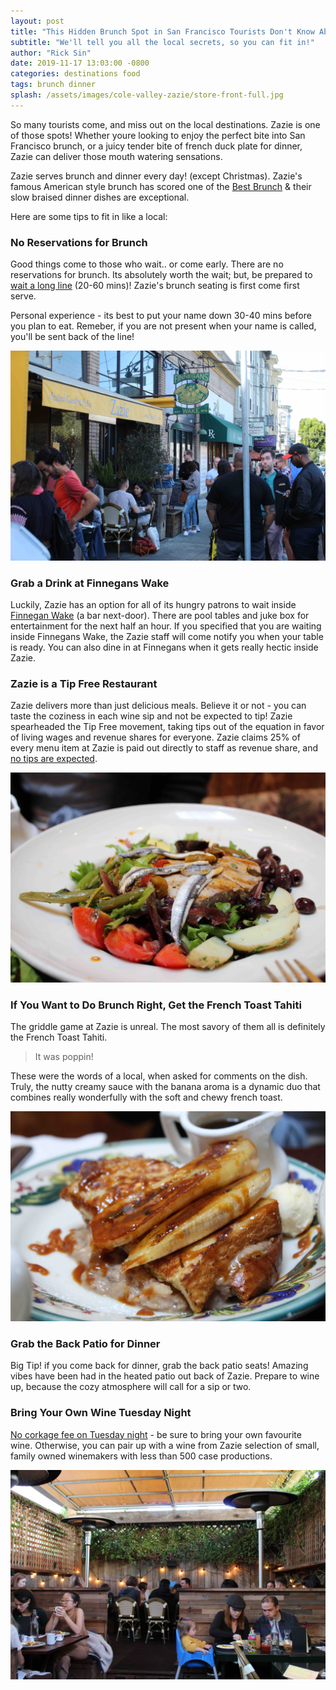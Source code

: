 ```yaml
---
layout: post
title: "This Hidden Brunch Spot in San Francisco Tourists Don't Know About"
subtitle: "We'll tell you all the local secrets, so you can fit in!"
author: "Rick Sin"
date: 2019-11-17 13:03:00 -0800
categories: destinations food
tags: brunch dinner
splash: /assets/images/cole-valley-zazie/store-front-full.jpg
---
```


So many tourists come, and miss out on the local destinations. Zazie is one of those spots! Whether youre looking to enjoy the perfect bite into San Francisco brunch, or a juicy tender bite of french duck plate for dinner, Zazie can deliver those mouth watering sensations.

Zazie serves brunch and dinner every day! (except Christmas). Zazie's famous American style brunch has scored one of the [Best Brunch][zagat-zazie-profile] & their slow braised dinner dishes are exceptional.

Here are some tips to fit in like a local:

### No Reservations for Brunch

Good things come to those who wait.. or come early. There are no reservations for brunch. Its absolutely worth the wait; but, be prepared to [wait a long line][wait-time] (20-60 mins)! Zazie's brunch seating is first come first serve. 

Personal experience - its best to put your name down 30-40 mins before you plan to eat. Remeber, if you are not present when your name is called, you'll be sent back of the line!

![Brunch time wait lines outside](./assets/images/cole-valley-zazie/long-wait-lines.jpg)

### Grab a Drink at Finnegans Wake

Luckily, Zazie has an option for all of its hungry patrons to wait inside [Finnegan Wake][finnegans-website] (a bar next-door). There are pool tables and juke box for entertainment for the next half an hour. If you specified that you are waiting inside Finnegans Wake, the Zazie staff will come notify you when your table is ready. You can also dine in at Finnegans when it gets really hectic inside Zazie.

### Zazie is a Tip Free Restaurant

Zazie delivers more than just delicious meals. Believe it or not - you can taste the coziness in each wine sip and not be expected to tip! Zazie spearheaded the Tip Free movement, taking tips out of the equation in favor of living wages and revenue shares for everyone. Zazie claims 25% of every menu item at Zazie is paid out directly to staff as revenue share, and [no tips are expected][no-tips-expected].

![The ahi salad](./assets/images/cole-valley-zazie/salad.jpg)

### If You Want to Do Brunch Right, Get the French Toast Tahiti

The griddle game at Zazie is unreal. The most savory of them all is definitely the French Toast Tahiti. 

> It was poppin!

These were the words of a local, when asked for comments on the dish. Truly, the nutty creamy sauce with the banana aroma is a dynamic duo that combines really wonderfully with the soft and chewy french toast.

![The french toast](./assets/images/cole-valley-zazie/french-toast.jpg)


### Grab the Back Patio for Dinner

Big Tip! if you come back for dinner, grab the back patio seats! Amazing vibes have been had in the heated patio out back of Zazie. Prepare to wine up, because the cozy atmosphere will call for a sip or two.

### Bring Your Own Wine Tuesday Night

[No corkage fee on Tuesday night][zazie-dinner-menu] - be sure to bring your own favourite wine. Otherwise, you can pair up with a wine from Zazie selection of small, family owned winemakers with less than 500 case productions.

![Very cozy heated patio in the back](./assets/images/cole-valley-zazie/back-patio.jpg)

[zazie-website]: https://www.zaziesf.com
[zagat-zazie-profile]: https://www.zagat.com/r/zazie-san-francisco
[wait-time]: https://www.yelp.com/questions/zazie-how-long-is-the-wait-usually-for-brunch-on-a-saturday/CsnbKSqs8_B2PxEoHjGrcQ
[no-tips-expected]: https://www.zaziesf.com/philosophy.html
[finnegans-website]: https://www.finneganssf.com
[zazie-dinner-menu]: https://www.zaziesf.com/dinner-menu.html